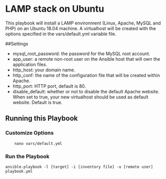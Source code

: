 # LAMP stack on Ubuntu
This playbook will install a LAMP environment (Linux, Apache, MySQL and PHP) on an Ubuntu 18.04 machine. A virtualhost will be created with the options specified in the vars/default.yml variable file.

##Settings

- mysql_root_password: the password for the MySQL root account.
- app_user: a remote non-root user on the Ansible host that will own the application files.
- http_host: your domain name.
- http_conf: the name of the configuration file that will be created within Apache.
- http_port: HTTP port, default is 80.
- disable_default: whether or not to disable the default Apache website. When set to true, your new virtualhost should be used as default website. Default is true.

## Running this Playbook

### Customize Options
```
    nano vars/default.yml
```

### Run the Playbook
```
ansible-playbook -l [target] -i [inventory file] -u [remote user] playbook.yml
```